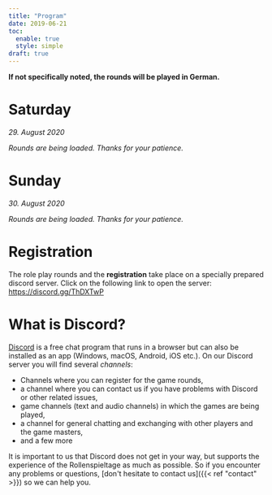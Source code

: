 ```yaml
---
title: "Program"
date: 2019-06-21
toc:
  enable: true
  style: simple
draft: true
---
```


**If not specifically noted, the rounds will be played in German.**

# Saturday

_29. August 2020_

<div class="c-calendar saturday u-bleed-out c-rounds">
  <em>Rounds are being loaded. Thanks for your patience.</em>
</div>

# Sunday

_30. August 2020_

<div class="c-calendar sunday u-bleed-out c-rounds">
  <em>Rounds are being loaded. Thanks for your patience.</em>
</div>

# Registration

The role play rounds and the **registration** take place on a specially prepared discord server. Click on the following link to open the server: https://discord.gg/ThDXTwP

# What is Discord?

[Discord](https://discord.com/) is a free chat program that runs in a browser but can also be installed as an app (Windows, macOS, Android, iOS etc.). On our Discord server you will find several *channels*:

* Channels where you can register for the game rounds,
* a channel where you can contact us if you have problems with Discord or other related issues,
* game channels (text and audio channels) in which the games are being played,
* a channel for general chatting and exchanging with other players and the game masters,
* and a few more

It is important to us that Discord does not get in your way, but supports the experience of the Rollenspieltage as much as possible. So if you encounter any problems or questions, [don't hesitate to contact us]({{< ref "contact" >}}) so we can help you.

<script src="/scripts/cal-model.js"></script>
<script src="/scripts/cal-view.js"></script>
